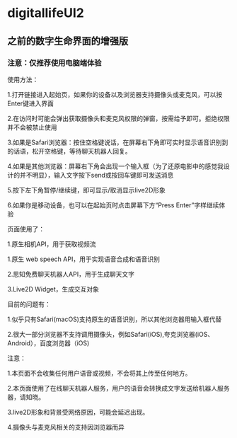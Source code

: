 # digitallifeUI2

## 之前的数字生命界面的增强版

### 注意：仅推荐使用电脑端体验


使用方法：

1.打开链接进入起始页，如果你的设备以及浏览器支持摄像头或麦克风，可以按Enter键进入界面

2.在访问时可能会弹出获取摄像头和麦克风权限的弹窗，按需给予即可。拒绝权限并不会被禁止使用

3.如果是Safari浏览器：按住空格键说话，在屏幕右下角即可实时显示语音识别到的话语，松开空格键，等待聊天机器人回复。

4.如果是其他浏览器：屏幕右下角会出现一个输入框（为了还原电影中的感觉我设计的并不明显），输入文字按下send或按回车键即可发送消息

5.按下左下角暂停/继续键，即可显示/取消显示live2D形象

6.如果你是移动设备，也可以在起始页时点击屏幕下方“Press Enter”字样继续体验



页面使用了：

1.原生相机API，用于获取视频流

1.原生 web speech API，用于实现语音合成和语音识别

2.思知免费聊天机器人API，用于生成聊天文字

3.Live2D Widget，生成交互对象



目前的问题有：

1.似乎只有Safari(macOS)支持原生的语音识别，所以其他浏览器用输入框代替

2.很大一部分浏览器不支持调用摄像头，例如Safari(iOS),夸克浏览器(iOS、Android），百度浏览器（iOS)



注意：

1.本页面不会收集任何用户语音或视频，不会将其上传至任何地方。

2.本页面使用了在线聊天机器人服务，用户的语音会转换成文字发送给机器人服务器，请知晓。

3.live2D形象和背景受网络原因，可能会延迟出现。

4.摄像头与麦克风相关的支持因浏览器而异

